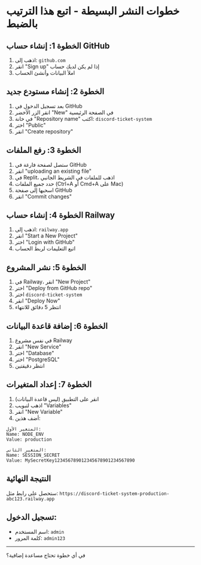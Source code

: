 # خطوات النشر البسيطة - اتبع هذا الترتيب بالضبط

## الخطوة 1: إنشاء حساب GitHub
1. اذهب إلى: `github.com`
2. انقر "Sign up" إذا لم يكن لديك حساب
3. املأ البيانات وأنشئ الحساب

## الخطوة 2: إنشاء مستودع جديد
1. بعد تسجيل الدخول في GitHub
2. انقر الزر الأخضر "New" في الصفحة الرئيسية
3. في خانة "Repository name" اكتب: `discord-ticket-system`
4. اختر "Public"
5. انقر "Create repository"

## الخطوة 3: رفع الملفات
1. ستصل لصفحة فارغة في GitHub
2. انقر "uploading an existing file"
3. في Replit، اذهب للملفات في الشريط الجانبي
4. حدد جميع الملفات (Ctrl+A أو Cmd+A على Mac)
5. اسحبها إلى صفحة GitHub
6. انقر "Commit changes"

## الخطوة 4: إنشاء حساب Railway
1. اذهب إلى: `railway.app`
2. انقر "Start a New Project"
3. اختر "Login with GitHub"
4. اتبع التعليمات لربط الحساب

## الخطوة 5: نشر المشروع
1. في Railway، انقر "New Project"
2. اختر "Deploy from GitHub repo"
3. اختر `discord-ticket-system`
4. انقر "Deploy Now"
5. انتظر 5 دقائق للانتهاء

## الخطوة 6: إضافة قاعدة البيانات
1. في نفس مشروع Railway
2. انقر "New Service"
3. اختر "Database"
4. اختر "PostgreSQL"
5. انتظر دقيقتين

## الخطوة 7: إعداد المتغيرات
1. انقر على التطبيق (ليس قاعدة البيانات)
2. اذهب لتبويب "Variables"
3. انقر "New Variable"
4. أضف هذين:

```
المتغير الأول:
Name: NODE_ENV
Value: production

المتغير الثاني:
Name: SESSION_SECRET
Value: MySecretKey123456789012345678901234567890
```

## النتيجة النهائية
ستحصل على رابط مثل:
`https://discord-ticket-system-production-abc123.railway.app`

## تسجيل الدخول:
- اسم المستخدم: `admin`
- كلمة المرور: `admin123`

---

في أي خطوة تحتاج مساعدة إضافية؟